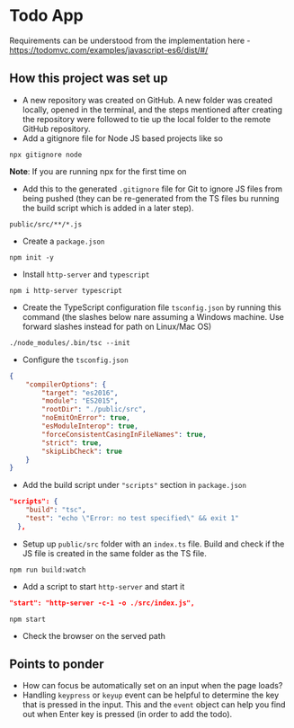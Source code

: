 # Todo App
Requirements can be understood from the implementation here - https://todomvc.com/examples/javascript-es6/dist/#/

## How this project was set up
- A new repository was created on GitHub. A new folder was created locally, opened in the terminal, and the steps mentioned after creating the repository were followed to tie up the local folder to the remote GitHub repository.
- Add a gitignore file for Node JS based projects like so
```
npx gitignore node
```
**Note**: If you are running npx for the first time on 
- Add this to the generated `.gitignore` file for Git to ignore JS files from being pushed (they can be re-generated from the TS files bu running the build script which is added in a later step).
```
public/src/**/*.js
```
- Create a  `package.json`
```
npm init -y
```
- Install `http-server` and `typescript`
```
npm i http-server typescript
```
- Create the TypeScript configuration file `tsconfig.json` by running this command (the slashes below nare assuming a Windows machine. Use forward slashes instead for path on Linux/Mac OS)
```
./node_modules/.bin/tsc --init
```
- Configure the `tsconfig.json`
```json
{
    "compilerOptions": {
        "target": "es2016",
        "module": "ES2015",
        "rootDir": "./public/src",
        "noEmitOnError": true,
        "esModuleInterop": true,
        "forceConsistentCasingInFileNames": true,
        "strict": true,
        "skipLibCheck": true
    }
}
```
- Add the build script under `"scripts"` section in `package.json`
```json
"scripts": {
    "build": "tsc",
    "test": "echo \"Error: no test specified\" && exit 1"
  },
```
- Setup up `public/src` folder with an `index.ts` file. Build and check if the JS file is created in the same folder as the TS file.
```
npm run build:watch
```
- Add a script to start `http-server` and start it
```json
"start": "http-server -c-1 -o ./src/index.js",
```
```
npm start
```
- Check the browser on the served path

## Points to ponder
- How can focus be automatically set on an input when the page loads?
- Handling `keypress` or `keyup` event can be helpful to determine the key that is pressed in the input. This and the `event` object can help you find out when Enter key is pressed (in order to add the todo). 